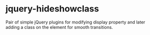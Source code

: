 jquery-hideshowclass
====================

Pair of simple jQuery plugins for modifying display property and later adding a class on the element for smooth transitions.
